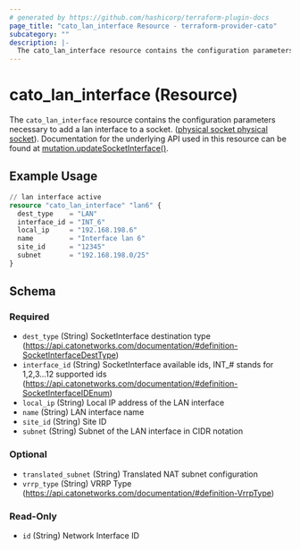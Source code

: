 ```yaml
---
# generated by https://github.com/hashicorp/terraform-plugin-docs
page_title: "cato_lan_interface Resource - terraform-provider-cato"
subcategory: ""
description: |-
  The cato_lan_interface resource contains the configuration parameters necessary to add a lan interface to a socket. (physical socket physical socket https://support.catonetworks.com/hc/en-us/articles/4413280502929-Working-with-X1500-X1600-and-X1700-Socket-Sites). Documentation for the underlying API used in this resource can be found at mutation.updateSocketInterface() https://api.catonetworks.com/documentation/#mutation-site.updateSocketInterface.
---
```


# cato_lan_interface (Resource)

The `cato_lan_interface` resource contains the configuration parameters necessary to add a lan interface to a socket. ([physical socket physical socket](https://support.catonetworks.com/hc/en-us/articles/4413280502929-Working-with-X1500-X1600-and-X1700-Socket-Sites)). Documentation for the underlying API used in this resource can be found at [mutation.updateSocketInterface()](https://api.catonetworks.com/documentation/#mutation-site.updateSocketInterface).

## Example Usage

```terraform
// lan interface active
resource "cato_lan_interface" "lan6" {
  dest_type    = "LAN"
  interface_id = "INT_6"
  local_ip     = "192.168.198.6"
  name         = "Interface lan 6"
  site_id      = "12345"
  subnet       = "192.168.198.0/25"
}
```

<!-- schema generated by tfplugindocs -->
## Schema

### Required

- `dest_type` (String) SocketInterface destination type (https://api.catonetworks.com/documentation/#definition-SocketInterfaceDestType)
- `interface_id` (String) SocketInterface available ids, INT_# stands for 1,2,3...12 supported ids (https://api.catonetworks.com/documentation/#definition-SocketInterfaceIDEnum)
- `local_ip` (String) Local IP address of the LAN interface
- `name` (String) LAN interface name
- `site_id` (String) Site ID
- `subnet` (String) Subnet of the LAN interface in CIDR notation

### Optional

- `translated_subnet` (String) Translated NAT subnet configuration
- `vrrp_type` (String) VRRP Type (https://api.catonetworks.com/documentation/#definition-VrrpType)

### Read-Only

- `id` (String) Network Interface ID
